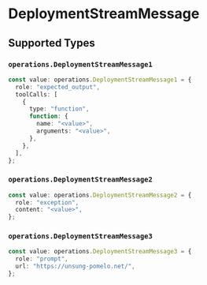 # DeploymentStreamMessage


## Supported Types

### `operations.DeploymentStreamMessage1`

```typescript
const value: operations.DeploymentStreamMessage1 = {
  role: "expected_output",
  toolCalls: [
    {
      type: "function",
      function: {
        name: "<value>",
        arguments: "<value>",
      },
    },
  ],
};
```

### `operations.DeploymentStreamMessage2`

```typescript
const value: operations.DeploymentStreamMessage2 = {
  role: "exception",
  content: "<value>",
};
```

### `operations.DeploymentStreamMessage3`

```typescript
const value: operations.DeploymentStreamMessage3 = {
  role: "prompt",
  url: "https://unsung-pomelo.net/",
};
```

